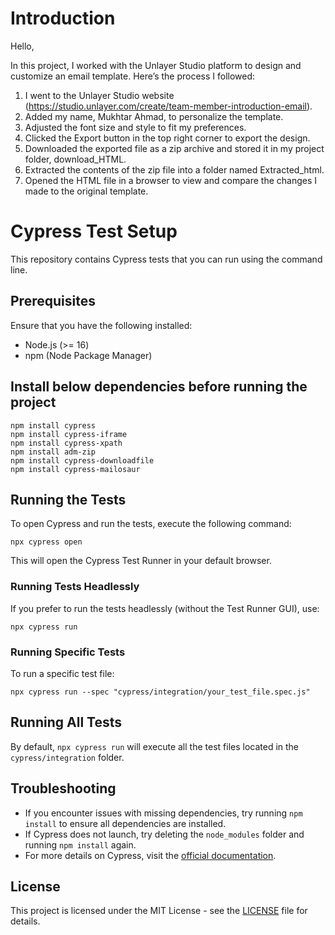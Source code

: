 # Introduction

Hello,

In this project, I worked with the Unlayer Studio platform to design and customize an email template. Here’s the process I followed:

1. I went to the Unlayer Studio website (https://studio.unlayer.com/create/team-member-introduction-email).
2. Added my name, Mukhtar Ahmad, to personalize the template.
3. Adjusted the font size and style to fit my preferences.
4. Clicked the Export button in the top right corner to export the design.
5. Downloaded the exported file as a zip archive and stored it in my project folder, download_HTML.
6. Extracted the contents of the zip file into a folder named Extracted_html.
7. Opened the HTML file in a browser to view and compare the changes I made to the original template.

# Cypress Test Setup

This repository contains Cypress tests that you can run using the command line.

## Prerequisites

Ensure that you have the following installed:

- Node.js (>= 16)
- npm (Node Package Manager)

## Install below dependencies before running the project
```
npm install cypress
npm install cypress-iframe
npm install cypress-xpath
npm install adm-zip
npm install cypress-downloadfile
npm install cypress-mailosaur
```

## Running the Tests

To open Cypress and run the tests, execute the following command:

```
npx cypress open
```

This will open the Cypress Test Runner in your default browser.

### Running Tests Headlessly

If you prefer to run the tests headlessly (without the Test Runner GUI), use:

```
npx cypress run
```

### Running Specific Tests

To run a specific test file:

```
npx cypress run --spec "cypress/integration/your_test_file.spec.js"
```

## Running All Tests

By default, `npx cypress run` will execute all the test files located in the `cypress/integration` folder.

## Troubleshooting

- If you encounter issues with missing dependencies, try running `npm install` to ensure all dependencies are installed.
- If Cypress does not launch, try deleting the `node_modules` folder and running `npm install` again.
- For more details on Cypress, visit the [official documentation](https://www.cypress.io/docs/).

## License

This project is licensed under the MIT License - see the [LICENSE](LICENSE) file for details.
